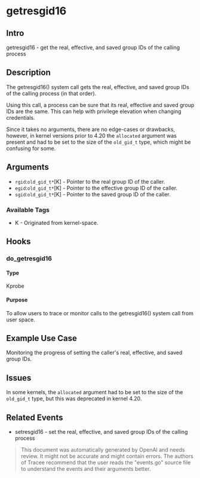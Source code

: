 
# getresgid16

## Intro
getresgid16 - get the real, effective, and saved group IDs of the calling process

## Description
The getresgid16() system call gets the real, effective, and saved group IDs of the calling process (in that order).

Using this call, a process can be sure that its real, effective and saved group IDs are the same.  This can help with privilege elevation when changing credentials.

Since it takes no arguments, there are no edge-cases or drawbacks, however, in kernel versions prior to 4.20 the `allocated` argument was present and had to be set to the size of the `old_gid_t` type, which might be confusing for some.

## Arguments
* `rgid`:`old_gid_t*`[K] - Pointer to the real group ID of the caller.
* `egid`:`old_gid_t*`[K] - Pointer to the effective group ID of the caller.
* `sgid`:`old_gid_t*`[K] - Pointer to the saved group ID of the caller.

### Available Tags
* K - Originated from kernel-space.

## Hooks
### do_getresgid16
#### Type
Kprobe
#### Purpose
To allow users to trace or monitor calls to the getresgid16() system call from user space.

## Example Use Case
Monitoring the progress of setting the caller's real, effective, and saved group IDs.

## Issues
In some kernels, the `allocated` argument had to be set to the size of the `old_gid_t` type, but this was deprecated in kernel 4.20.

## Related Events
* setresgid16 - set the real, effective, and saved group IDs of the calling process

> This document was automatically generated by OpenAI and needs review. It might
> not be accurate and might contain errors. The authors of Tracee recommend that
> the user reads the "events.go" source file to understand the events and their
> arguments better.
